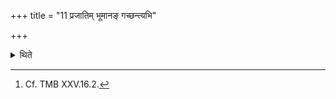 +++
title = "11 प्रजातिम् भूमानङ् गच्छन्त्यभि"

+++

<details><summary>थिते</summary>

11. (The performers) get progeny, become many, go to the heaven, become established in these worlds (by means of the performance of this sacrificial session).[^1]  

[^1]: Cf. TMB XXV.16.2.  
</details>
